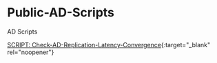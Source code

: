 # Public-AD-Scripts

AD Scripts

 [SCRIPT: Check-AD-Replication-Latency-Convergence](Check-AD-Replication-Latency-Convergence.md){:target="_blank" rel="noopener"}
